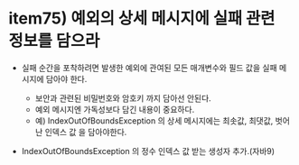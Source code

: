 # item75) 예외의 상세 메시지에 실패 관련 정보를 담으라

- 실패 순간을 포착하려면 발생한 예외에 관여된 모든 매개변수와 필드 값을 실패 메시지에 담아야 한다.
  - 보안과 관련된 비밀번호와 암호키 까지 담아선 안된다.
  - 예외 메시지엔 가독성보다 담긴 내용이 중요하다.
  - 예) IndexOutOfBoundsException 의 상세 메시지에는 최솟값, 최댓값, 벗어난 인덱스 값 을 담아야한다.

- IndexOutOfBoundsException 의 정수 인덱스 값 받는 생성자 추가.(자바9)